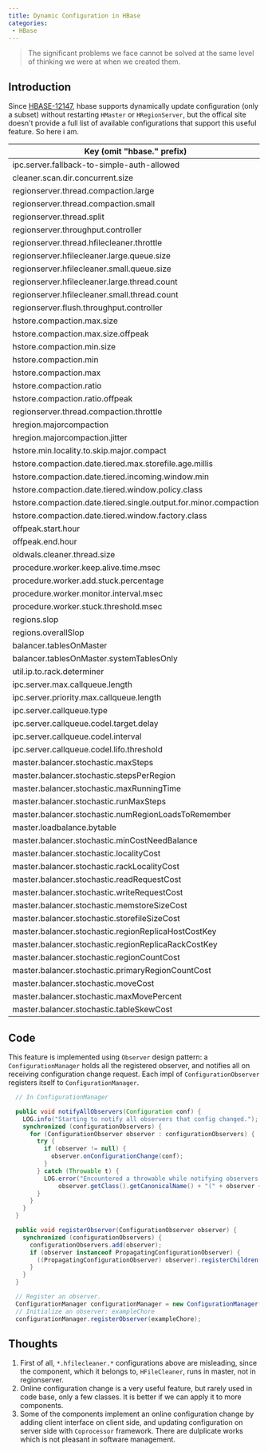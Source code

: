 ```yaml
---
title: Dynamic Configuration in HBase
categories:
 - HBase
---
```


> The significant problems we face cannot be solved at the same level of thinking we were at when we created them.

## Introduction

Since [HBASE-12147](https://issues.apache.org/jira/browse/HBASE-12147), hbase supports dynamically update configuration (only a subset) without restarting `HMaster` or `HRegionServer`, but the offical site doesn't provide a full list of available configurations that support this useful feature. So here i am. 

| Key (omit "hbase." prefix) | Value (default) |
| --- | ---: |
| ipc.server.fallback-to-simple-auth-allowed | false |
| cleaner.scan.dir.concurrent.size | 0.5 |
| regionserver.thread.compaction.large | 1 |
| regionserver.thread.compaction.small | 1 |
| regionserver.thread.split | 1 |
| regionserver.throughput.controller | PressureAwareCompactionThroughputController.class |
| regionserver.thread.hfilecleaner.throttle | 64*1024*1024 (64M) |
| regionserver.hfilecleaner.large.queue.size | 10240 |
| regionserver.hfilecleaner.small.queue.size | 10240 |
| regionserver.hfilecleaner.large.thread.count | 1 |
| regionserver.hfilecleaner.small.thread.count | 1 |
| regionserver.flush.throughput.controller | NoLimitThroughputController.class |
| hstore.compaction.max.size | 0x7fffffffffffffff (Long.MAX) |
| hstore.compaction.max.size.offpeak | 0x7fffffffffffffff (Long.MAX) |
| hstore.compaction.min.size | 1024*1024*128 (128M) |
| hstore.compaction.min | 3 |
| hstore.compaction.max | 10 |
| hstore.compaction.ratio | 1.2f |
| hstore.compaction.ratio.offpeak | 5.0f |
| regionserver.thread.compaction.throttle | 2*10*1024*1024*128 (2560M) |
| hregion.majorcompaction | 1000*60*60*24*7 (1 week) |
| hregion.majorcompaction.jitter | 0.5f |
| hstore.min.locality.to.skip.major.compact | 0.0f |
| hstore.compaction.date.tiered.max.storefile.age.millis | 0x7fffffffffffffff (Long.MAX) |
| hstore.compaction.date.tiered.incoming.window.min | 6 |
| hstore.compaction.date.tiered.window.policy.class | ExploringCompactionPolicy.class |
| hstore.compaction.date.tiered.single.output.for.minor.compaction | true |
| hstore.compaction.date.tiered.window.factory.class | ExponentialCompactionWindowFactory.class |
| offpeak.start.hour | -1 |
| offpeak.end.hour | -1 |
| oldwals.cleaner.thread.size | 2 |
| procedure.worker.keep.alive.time.msec | 0x7fffffffffffffff (Long.MAX) |
| procedure.worker.add.stuck.percentage | 0.5f |
| procedure.worker.monitor.interval.msec | 5000 (5 seconds) |
| procedure.worker.stuck.threshold.msec | 10000 (10 seconds) |
| regions.slop | 0.2 |
| regions.overallSlop | 0.2 |
| balancer.tablesOnMaster | false |
| balancer.tablesOnMaster.systemTablesOnly | false |
| util.ip.to.rack.determiner | ScriptBasedMapping.class |
| ipc.server.max.callqueue.length | 10*30 |
| ipc.server.priority.max.callqueue.length | 10*30 |
| ipc.server.callqueue.type | fifo |
| ipc.server.callqueue.codel.target.delay | 100 |
| ipc.server.callqueue.codel.interval | 100 |
| ipc.server.callqueue.codel.lifo.threshold | 0.8 |
| master.balancer.stochastic.maxSteps | 1000000 |
| master.balancer.stochastic.stepsPerRegion | 800 |
| master.balancer.stochastic.maxRunningTime | 30*1000 (30 seconds) |
| master.balancer.stochastic.runMaxSteps | false |
| master.balancer.stochastic.numRegionLoadsToRemember | 15 |
| master.loadbalance.bytable | false |
| master.balancer.stochastic.minCostNeedBalance | 0.05f |
| master.balancer.stochastic.localityCost | 25 |
| master.balancer.stochastic.rackLocalityCost | 15 |
| master.balancer.stochastic.readRequestCost | 5 |
| master.balancer.stochastic.writeRequestCost | 5 |
| master.balancer.stochastic.memstoreSizeCost | 5 |
| master.balancer.stochastic.storefileSizeCost | 5 |
| master.balancer.stochastic.regionReplicaHostCostKey | 100000 |
| master.balancer.stochastic.regionReplicaRackCostKey | 10000 |
| master.balancer.stochastic.regionCountCost | 500 |
| master.balancer.stochastic.primaryRegionCountCost | 500 |
| master.balancer.stochastic.moveCost | 7 |
| master.balancer.stochastic.maxMovePercent | 0.25f |
| master.balancer.stochastic.tableSkewCost | 35 |

## Code

This feature is implemented using `Observer` design pattern: a `ConfigurationManager` holds all the registered observer, and notifies all on receiving configuration change request. Each impl of `ConfigurationObserver` registers itself to `ConfigurationManager`.

```java
  // In ConfigurationManager

  public void notifyAllObservers(Configuration conf) {
    LOG.info("Starting to notify all observers that config changed.");
    synchronized (configurationObservers) {
      for (ConfigurationObserver observer : configurationObservers) {
        try {
          if (observer != null) {
            observer.onConfigurationChange(conf);
          }
        } catch (Throwable t) {
          LOG.error("Encountered a throwable while notifying observers: " + " of type : " +
              observer.getClass().getCanonicalName() + "(" + observer + ")", t);
        }
      }
    }
  }

  public void registerObserver(ConfigurationObserver observer) {
    synchronized (configurationObservers) {
      configurationObservers.add(observer);
      if (observer instanceof PropagatingConfigurationObserver) {
        ((PropagatingConfigurationObserver) observer).registerChildren(this);
      }
    }
  }
```
```java
  // Register an observer.
  ConfigurationManager configurationManager = new ConfigurationManager();
  // Initialize an observer: exampleChore
  configurationManager.registerObserver(exampleChore);
```

## Thoughts

1. First of all, `*.hfilecleaner.*` configurations above are misleading, since the component, which it belongs to, `HFileCleaner`, runs in master, not in regionserver.  
2. Online configuration change is a very useful feature, but rarely used in code base, only a few classes. It is better if we can apply it to more components.  
3. Some of the components implement an online configuration change by adding client interface on client side, and updating configuration on server side with `Coprocessor` framework. There are dulplicate works which is not pleasant in software management.  
